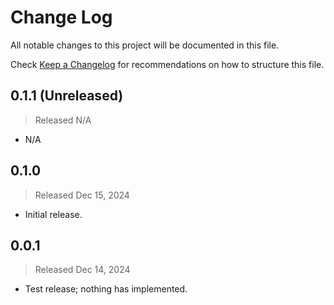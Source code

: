 # Change Log

All notable changes to this project will be documented in this file.

Check [Keep a Changelog](http://keepachangelog.com/) for recommendations on how to structure this file.


## 0.1.1 (Unreleased)
> Released N/A

* N/A

## 0.1.0
> Released Dec 15, 2024

* Initial release.

## 0.0.1
> Released Dec 14, 2024

* Test release; nothing has implemented.
